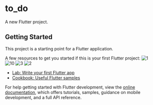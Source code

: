 # to_do

A new Flutter project.

## Getting Started

This project is a starting point for a Flutter application.

A few resources to get you started if this is your first Flutter project:
![1](https://github.com/shinasibnunazeer/to-do-app/assets/156120281/bbd21e69-5360-4e31-8ae0-6cb9ce3a3d74)
![10](https://github.com/shinasibnunazeer/to-do-app/assets/156120281/27df3849-ee21-4216-8d09-bb7f7880b428)
![3](https://github.com/shinasibnunazeer/to-do-app/assets/156120281/4de79281-6b23-431a-9df9-d102097b4116)
![2](https://github.com/shinasibnunazeer/to-do-app/assets/156120281/05690198-2729-49cf-a6c1-bd285edf4aa0)

- [Lab: Write your first Flutter app](https://docs.flutter.dev/get-started/codelab)
- [Cookbook: Useful Flutter samples](https://docs.flutter.dev/cookbook)

For help getting started with Flutter development, view the
[online documentation](https://docs.flutter.dev/), which offers tutorials,
samples, guidance on mobile development, and a full API reference.
